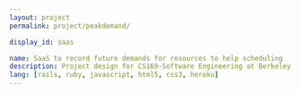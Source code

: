 ```yaml
---
layout: project
permalink: project/peakdemand/

display_id: saas

name: SaaS to record future demands for resources to help scheduling
description: Project design for CS169-Software Engineering at Berkeley
lang: [rails, ruby, javascript, html5, css3, heroku]
---
```

